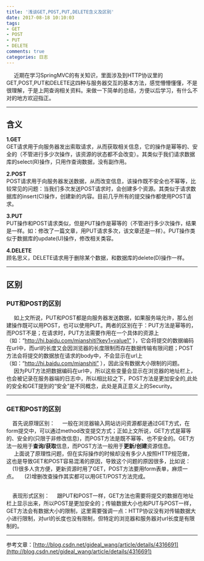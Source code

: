 ```yaml
---
title: '浅谈GET,POST,PUT,DELETE含义及区别'
date: 2017-08-18 10:10:03
tags:
- GET
- POST
- PUT
- DELETE
comments: true
categories: 日志
---
```


&nbsp;&nbsp;&nbsp;&nbsp; 近期在学习SpringMVC的有关知识，里面涉及到HTTP协议里的GET,POST,PUT和DELETE这四种与服务器交互的基本方法，感觉懵懵懂懂，不是很理解，于是上网查询相关资料。来做一下简单的总结，方便以后学习，有什么不对的地方欢迎指正。

---
## 含义
**1.GET**<br> GET请求用于向服务器发出索取请求，从而获取相关信息，它的操作是幂等的、安全的（不管进行多少次操作，该资源的状态都不会改变）。其类似于我们请求数据库的select(R)操作，只用作查询数据，没有副作用。

<!-- more -->
**2.POST**<br> POST请求用于向服务器发送数据，从而改变信息，该操作既不安全也不幂等，比较常见的问题：当我们多次发送POST请求时，会创建多个资源。其类似于请求数据库的insert(C)操作，创建新的内容。目前几乎所有的提交操作都使用POST请求。

**3.PUT**<br> PUT操作和POST请求类似，但是PUT操作是幂等的（不管进行多少次操作，结果是一样。如：修改了一篇文章，用PUT请求多次，该文章还是一样）。PUT操作类似于数据库的update(U)操作，修改相关类容。

**4.DELETE**<br> 顾名思义，DELETE请求用于删除某个数据，和数据库的delete(D)操作一样。

----
## 区别
### PUT和POST的区别
&nbsp;&nbsp;&nbsp;&nbsp; 如上文所说，PUT和POST都是向服务器发送数据，如果服务端允许，那么创建操作既可以用POST，也可以使用PUT。两者的区别在于：PUT方法是幂等的，而POST不是；在请求时，PUT方法需要作用在一个具体的资源上（如：“http://hi.baidu.com/mianshiti?key1=value1” ），它会将提交的数据编码在url中，而url的长度又会因浏览器的长度限制而存在数据传输有限问题；POST方法会将提交的数据放在请求的body中，不会显示在url上（如：“http://hi.baidu.com/mianshiti” ），因此没有数据大小限制的问题。<br>
&nbsp;&nbsp;&nbsp;&nbsp; 因为PUT方法把数据编码在url中，所以这些变量会显示在浏览器的地址栏上，也会被记录在服务器端的日志中，所以相比较之下，POST方法是更加安全的,此处的安全和GET提到的“安全”是不同概念，此处是真正意义上的Security。

----
### GET和POST的区别
&nbsp;&nbsp;&nbsp;&nbsp;首先说原理区别：
&nbsp;&nbsp;&nbsp;&nbsp;一般在浏览器输入网站访问资源都是通过GET方式，在form提交中，可以通过method改变提交方式；正如上文所说，GET方式是幂等的、安全的(只限于非修改信息)，而POST方法是既不幂等、也不安全的。GET方法一般用于**查询/获取**信息，而POST方法一般用于**更新/创建**资源信息。<br>
&nbsp;&nbsp;&nbsp;&nbsp; 上面说了原理性问题，但在实际操作的时候却没有多少人按照HTTP规范做，这也是导致GET和POST容易混淆的原因，导致这个问题的原因很多，比如说：
&nbsp;&nbsp;&nbsp;&nbsp;(1)很多人贪方便，更新资源时用了GET，POST方法要用form表单，麻烦一点。
&nbsp;&nbsp;&nbsp;&nbsp;(2)增删改查操作其实都可以用GET/POST方法完成。<br><br>

&nbsp;&nbsp;&nbsp;&nbsp;表现形式区别：
&nbsp;&nbsp;&nbsp;&nbsp;跟PUT和POST一样，GET方法也需要将提交的数据在地址栏上显示出来，所以POST是更加安全的；传输数据大小也和PUT与POST一样，GET方法会有数据大小的限制，这里需要强调一点：HTTP协议没有对传输数据大小进行限制，对url的长度也没有限制，但特定的浏览器和服务器对url长度是有限制的。

----
参考文章：[http://blog.csdn.net/gideal_wang/article/details/4316691](http://blog.csdn.net/gideal_wang/article/details/4316691)